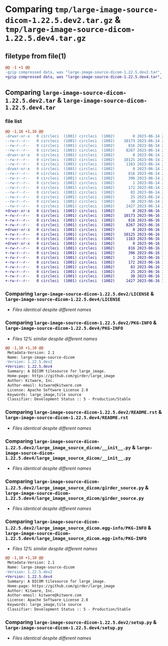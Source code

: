 # Comparing `tmp/large-image-source-dicom-1.22.5.dev2.tar.gz` & `tmp/large-image-source-dicom-1.22.5.dev4.tar.gz`

## filetype from file(1)

```diff
@@ -1 +1 @@
-gzip compressed data, was "large-image-source-dicom-1.22.5.dev2.tar", last modified: Wed Jun 14 21:13:33 2023, max compression
+gzip compressed data, was "large-image-source-dicom-1.22.5.dev4.tar", last modified: Fri Jun 16 19:48:42 2023, max compression
```

## Comparing `large-image-source-dicom-1.22.5.dev2.tar` & `large-image-source-dicom-1.22.5.dev4.tar`

### file list

```diff
@@ -1,16 +1,16 @@
-drwxr-xr-x   0 circleci  (1001) circleci  (1002)        0 2023-06-14 21:13:33.028417 large-image-source-dicom-1.22.5.dev2/
--rw-r--r--   0 circleci  (1001) circleci  (1002)    10173 2023-06-14 21:13:32.000000 large-image-source-dicom-1.22.5.dev2/LICENSE
--rw-r--r--   0 circleci  (1001) circleci  (1002)      816 2023-06-14 21:13:33.028417 large-image-source-dicom-1.22.5.dev2/PKG-INFO
--rw-r--r--   0 circleci  (1001) circleci  (1002)     8267 2023-06-14 21:13:32.000000 large-image-source-dicom-1.22.5.dev2/README.rst
-drwxr-xr-x   0 circleci  (1001) circleci  (1002)        0 2023-06-14 21:13:33.028417 large-image-source-dicom-1.22.5.dev2/large_image_source_dicom/
--rw-r--r--   0 circleci  (1001) circleci  (1002)    10125 2023-06-14 21:12:44.000000 large-image-source-dicom-1.22.5.dev2/large_image_source_dicom/__init__.py
--rw-r--r--   0 circleci  (1001) circleci  (1002)     1163 2023-06-14 21:12:44.000000 large-image-source-dicom-1.22.5.dev2/large_image_source_dicom/girder_source.py
-drwxr-xr-x   0 circleci  (1001) circleci  (1002)        0 2023-06-14 21:13:33.028417 large-image-source-dicom-1.22.5.dev2/large_image_source_dicom.egg-info/
--rw-r--r--   0 circleci  (1001) circleci  (1002)      816 2023-06-14 21:13:32.000000 large-image-source-dicom-1.22.5.dev2/large_image_source_dicom.egg-info/PKG-INFO
--rw-r--r--   0 circleci  (1001) circleci  (1002)      396 2023-06-14 21:13:33.000000 large-image-source-dicom-1.22.5.dev2/large_image_source_dicom.egg-info/SOURCES.txt
--rw-r--r--   0 circleci  (1001) circleci  (1002)        1 2023-06-14 21:13:32.000000 large-image-source-dicom-1.22.5.dev2/large_image_source_dicom.egg-info/dependency_links.txt
--rw-r--r--   0 circleci  (1001) circleci  (1002)      172 2023-06-14 21:13:32.000000 large-image-source-dicom-1.22.5.dev2/large_image_source_dicom.egg-info/entry_points.txt
--rw-r--r--   0 circleci  (1001) circleci  (1002)       83 2023-06-14 21:13:32.000000 large-image-source-dicom-1.22.5.dev2/large_image_source_dicom.egg-info/requires.txt
--rw-r--r--   0 circleci  (1001) circleci  (1002)       25 2023-06-14 21:13:32.000000 large-image-source-dicom-1.22.5.dev2/large_image_source_dicom.egg-info/top_level.txt
--rw-r--r--   0 circleci  (1001) circleci  (1002)       38 2023-06-14 21:13:33.028417 large-image-source-dicom-1.22.5.dev2/setup.cfg
--rw-r--r--   0 circleci  (1001) circleci  (1002)     2427 2023-06-14 21:12:44.000000 large-image-source-dicom-1.22.5.dev2/setup.py
+drwxr-xr-x   0 circleci  (1001) circleci  (1002)        0 2023-06-16 19:48:42.124509 large-image-source-dicom-1.22.5.dev4/
+-rw-r--r--   0 circleci  (1001) circleci  (1002)    10173 2023-06-16 19:48:41.000000 large-image-source-dicom-1.22.5.dev4/LICENSE
+-rw-r--r--   0 circleci  (1001) circleci  (1002)      816 2023-06-16 19:48:42.124509 large-image-source-dicom-1.22.5.dev4/PKG-INFO
+-rw-r--r--   0 circleci  (1001) circleci  (1002)     8267 2023-06-16 19:48:41.000000 large-image-source-dicom-1.22.5.dev4/README.rst
+drwxr-xr-x   0 circleci  (1001) circleci  (1002)        0 2023-06-16 19:48:42.120509 large-image-source-dicom-1.22.5.dev4/large_image_source_dicom/
+-rw-r--r--   0 circleci  (1001) circleci  (1002)    10125 2023-06-16 19:47:56.000000 large-image-source-dicom-1.22.5.dev4/large_image_source_dicom/__init__.py
+-rw-r--r--   0 circleci  (1001) circleci  (1002)     1163 2023-06-16 19:47:56.000000 large-image-source-dicom-1.22.5.dev4/large_image_source_dicom/girder_source.py
+drwxr-xr-x   0 circleci  (1001) circleci  (1002)        0 2023-06-16 19:48:42.124509 large-image-source-dicom-1.22.5.dev4/large_image_source_dicom.egg-info/
+-rw-r--r--   0 circleci  (1001) circleci  (1002)      816 2023-06-16 19:48:42.000000 large-image-source-dicom-1.22.5.dev4/large_image_source_dicom.egg-info/PKG-INFO
+-rw-r--r--   0 circleci  (1001) circleci  (1002)      396 2023-06-16 19:48:42.000000 large-image-source-dicom-1.22.5.dev4/large_image_source_dicom.egg-info/SOURCES.txt
+-rw-r--r--   0 circleci  (1001) circleci  (1002)        1 2023-06-16 19:48:42.000000 large-image-source-dicom-1.22.5.dev4/large_image_source_dicom.egg-info/dependency_links.txt
+-rw-r--r--   0 circleci  (1001) circleci  (1002)      172 2023-06-16 19:48:42.000000 large-image-source-dicom-1.22.5.dev4/large_image_source_dicom.egg-info/entry_points.txt
+-rw-r--r--   0 circleci  (1001) circleci  (1002)       83 2023-06-16 19:48:42.000000 large-image-source-dicom-1.22.5.dev4/large_image_source_dicom.egg-info/requires.txt
+-rw-r--r--   0 circleci  (1001) circleci  (1002)       25 2023-06-16 19:48:42.000000 large-image-source-dicom-1.22.5.dev4/large_image_source_dicom.egg-info/top_level.txt
+-rw-r--r--   0 circleci  (1001) circleci  (1002)       38 2023-06-16 19:48:42.124509 large-image-source-dicom-1.22.5.dev4/setup.cfg
+-rw-r--r--   0 circleci  (1001) circleci  (1002)     2427 2023-06-16 19:47:56.000000 large-image-source-dicom-1.22.5.dev4/setup.py
```

### Comparing `large-image-source-dicom-1.22.5.dev2/LICENSE` & `large-image-source-dicom-1.22.5.dev4/LICENSE`

 * *Files identical despite different names*

### Comparing `large-image-source-dicom-1.22.5.dev2/PKG-INFO` & `large-image-source-dicom-1.22.5.dev4/PKG-INFO`

 * *Files 12% similar despite different names*

```diff
@@ -1,10 +1,10 @@
 Metadata-Version: 2.1
 Name: large-image-source-dicom
-Version: 1.22.5.dev2
+Version: 1.22.5.dev4
 Summary: A DICOM tilesource for large_image.
 Home-page: https://github.com/girder/large_image
 Author: Kitware, Inc.
 Author-email: kitware@kitware.com
 License: Apache Software License 2.0
 Keywords: large_image,tile source
 Classifier: Development Status :: 5 - Production/Stable
```

### Comparing `large-image-source-dicom-1.22.5.dev2/README.rst` & `large-image-source-dicom-1.22.5.dev4/README.rst`

 * *Files identical despite different names*

### Comparing `large-image-source-dicom-1.22.5.dev2/large_image_source_dicom/__init__.py` & `large-image-source-dicom-1.22.5.dev4/large_image_source_dicom/__init__.py`

 * *Files identical despite different names*

### Comparing `large-image-source-dicom-1.22.5.dev2/large_image_source_dicom/girder_source.py` & `large-image-source-dicom-1.22.5.dev4/large_image_source_dicom/girder_source.py`

 * *Files identical despite different names*

### Comparing `large-image-source-dicom-1.22.5.dev2/large_image_source_dicom.egg-info/PKG-INFO` & `large-image-source-dicom-1.22.5.dev4/large_image_source_dicom.egg-info/PKG-INFO`

 * *Files 12% similar despite different names*

```diff
@@ -1,10 +1,10 @@
 Metadata-Version: 2.1
 Name: large-image-source-dicom
-Version: 1.22.5.dev2
+Version: 1.22.5.dev4
 Summary: A DICOM tilesource for large_image.
 Home-page: https://github.com/girder/large_image
 Author: Kitware, Inc.
 Author-email: kitware@kitware.com
 License: Apache Software License 2.0
 Keywords: large_image,tile source
 Classifier: Development Status :: 5 - Production/Stable
```

### Comparing `large-image-source-dicom-1.22.5.dev2/setup.py` & `large-image-source-dicom-1.22.5.dev4/setup.py`

 * *Files identical despite different names*

